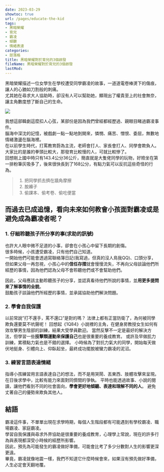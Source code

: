 ```yaml
---
date: 2023-03-29
showtoc: true
url: /pages/educate-the-kid
tags:
- 黑暗榮耀
- 育兒
- 霸凌
- 傾聽
- 情緒表達
categories:
- 部落格
title: 黑暗榮耀對於育兒的3個啟發
fileName: 黑暗榮耀對於育兒的3個啟發
lastMod: 
---
```

黑暗榮耀描述一位女學生在學校遭受同學霸凌的故事，一道道電卷棒燙下的傷痕，讓人的心猶如刀割般的刺痛。  
尤其她在尋求大人協助時，卻沒有人可以幫助她，顯現出了權貴至上的社會無奈，讓主角數度想了斷自己的生命。  

![](https://cdn.jsdelivr.net/gh/xiang0805/blogimage@main/img/%e9%bb%91%e6%9a%97%e6%a6%ae%e8%80%80.jpg)

我想這部韓劇這麼扣人心弦，某部份是因為我們曾經都經歷過、親眼目睹過霸凌事件。  
腦海中深沈的記憶，被戲劇一點一點地剝開來，憐憫、痛苦、憎恨、委屈，無數地情緒激盪在腦海裡。  
在以前學生時代，打罵教育蔚為主流，老師會打人、家長會打人、同學會欺負人。  
大家比的是誰的拳頭比較大，那發育比較慢的人，可就比較慘了。  
回想剛上國中時只有143.4公分36公斤，簡直就是大隻佬同學的玩物，好險坐在第一排粉筆灰吸多了，後來很快長到了168公分，有點力氣可以反抗這些奇怪的行為。
>1. 把同學抓去擠在牆角摩擦
>2. 脫褲子
>3. 偷課本、偷考卷、偷吃便當

## 而過去已成追憶，看向未來如何教會小孩面對霸凌或是避免成為霸凌者呢？

### 1. 仔細聆聽孩子所分享的事(求助的訊號)

也許大人眼中微不足道的小事，卻會在小孩心中留下長期的創傷。  
很多時候，小孩遭受霸凌，只有他們自己知道。  
一開始他們可能會透過寫聯絡簿日記(我寫過，但真的沒人鳥我QQ)、口頭分享，但如果父母一再忽視，小孩心中的**信任存摺**就會慢慢流失，不再向父母談論他們所經歷的事情，因為他們認為父母不會聆聽他們或不會幫助他們。  

因此，父母應該主動聆聽孩子的分享，並認真看待他們所說的事情，並**用更多提問來了解事情的全貌**。  
鼓勵孩子談論他們所經歷的事情，並承諾協助他們解決問題。

### 2. 學會自我保護

以前常說”打不還手，罵不還口”是對的嗎？
法律上都有正當防衛了，為何被同學欺負還要莫不吭聲呢！
回想起《1Q84》小說裡的主角，在健身房教授女生如何有效攻擊男生陰部的訓練，結果大受學員歡迎。
當然反擊不一定是最好的解決方法，但學習一些**技擊類運動來保護自己**也是很重要的養成教育。
或許及早做肌力訓練，累積點力氣也是不錯的選擇。
小時候為了對抗力氣大的同學，開始每天做伏地挺身、引體向上、仰臥起坐，最終成功擺脫被蠻力霸凌的泥沼。

### 3. 練習言語表達情緒

指導小孩練習用言語表達自己的想法，而不是用哭鬧、丟東西、肢體攻擊來呈現。
在日後求學中，比較有能力來面對同儕間的爭執。
平時也能透過故事、小說的閱讀，讓他們看到不同的社會面向，**學會更好地傾聽、表達和理解不同的人**。
避免丈著自己的優勢來欺負其他人。

## 結語

霸凌這件事，不單單出現在求學時期，每個人生階段都有可能遇到有學校霸凌、職場霸凌、家庭霸凌。  
學習自我保護與尋求外界協助是很重要的養成教育，心理學上常說，現在的許多行為與表現都深受小時候的經歷所影響。  
因此，預先為可能發生的霸凌做好準備，可能會比考了多少分數對人生的影響更深更遠。  
畢竟，霸凌就像地震一樣，我們不知道它什麼時候會來，如果沒有預先做好準備，人生必定會天翻地覆。


